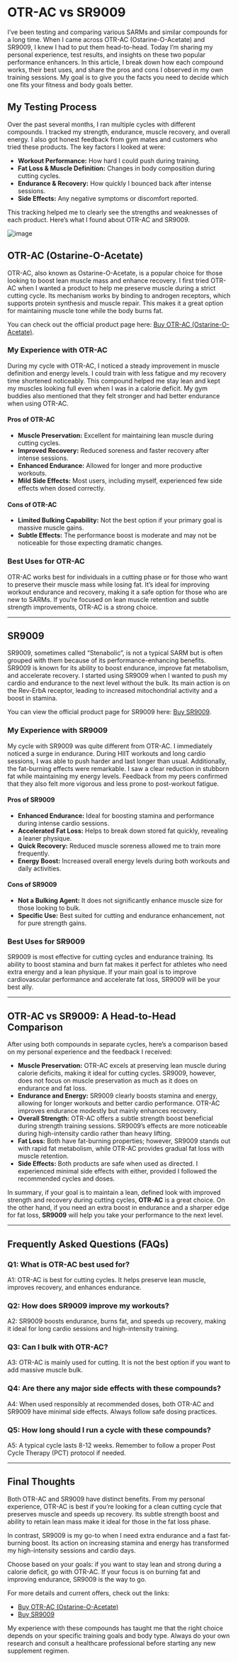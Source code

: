 <!-- Start of Article -->
<h1>OTR-AC vs SR9009</h1>

<p>I’ve been testing and comparing various SARMs and similar compounds for a long time. When I came across OTR-AC (Ostarine-O-Acetate) and SR9009, I knew I had to put them head-to-head. Today I’m sharing my personal experience, test results, and insights on these two popular performance enhancers. In this article, I break down how each compound works, their best uses, and share the pros and cons I observed in my own training sessions. My goal is to give you the facts you need to decide which one fits your fitness and body goals better.</p>

<h2>My Testing Process</h2>
<p>Over the past several months, I ran multiple cycles with different compounds. I tracked my strength, endurance, muscle recovery, and overall energy. I also got honest feedback from gym mates and customers who tried these products. The key factors I looked at were:</p>
<ul>
  <li><strong>Workout Performance:</strong> How hard I could push during training.</li>
  <li><strong>Fat Loss & Muscle Definition:</strong> Changes in body composition during cutting cycles.</li>
  <li><strong>Endurance & Recovery:</strong> How quickly I bounced back after intense sessions.</li>
  <li><strong>Side Effects:</strong> Any negative symptoms or discomfort reported.</li>
</ul>
<p>This tracking helped me to clearly see the strengths and weaknesses of each product. Here’s what I found about OTR-AC and SR9009.</p>

![image](https://github.com/user-attachments/assets/e3475470-fbf7-498b-8132-6318bb5dbea2)

<h2>OTR-AC (Ostarine-O-Acetate)</h2>
<p>OTR-AC, also known as Ostarine-O-Acetate, is a popular choice for those looking to boost lean muscle mass and enhance recovery. I first tried OTR-AC when I wanted a product to help me preserve muscle during a strict cutting cycle. Its mechanism works by binding to androgen receptors, which supports protein synthesis and muscle repair. This makes it a great option for maintaining muscle tone while the body burns fat.</p>
<p>You can check out the official product page here: <a href="https://www.chemyo.com/product/otr-ac-solution/?campaign=github&ref=166" target="_blank">Buy OTR-AC (Ostarine-O-Acetate)</a>.</p>

<h3>My Experience with OTR-AC</h3>
<p>During my cycle with OTR-AC, I noticed a steady improvement in muscle definition and energy levels. I could train with less fatigue and my recovery time shortened noticeably. This compound helped me stay lean and kept my muscles looking full even when I was in a calorie deficit. My gym buddies also mentioned that they felt stronger and had better endurance when using OTR-AC.</p>

<h4>Pros of OTR-AC</h4>
<ul>
  <li><strong>Muscle Preservation:</strong> Excellent for maintaining lean muscle during cutting cycles.</li>
  <li><strong>Improved Recovery:</strong> Reduced soreness and faster recovery after intense sessions.</li>
  <li><strong>Enhanced Endurance:</strong> Allowed for longer and more productive workouts.</li>
  <li><strong>Mild Side Effects:</strong> Most users, including myself, experienced few side effects when dosed correctly.</li>
</ul>

<h4>Cons of OTR-AC</h4>
<ul>
  <li><strong>Limited Bulking Capability:</strong> Not the best option if your primary goal is massive muscle gains.</li>
  <li><strong>Subtle Effects:</strong> The performance boost is moderate and may not be noticeable for those expecting dramatic changes.</li>
</ul>

<h3>Best Uses for OTR-AC</h3>
<p>OTR-AC works best for individuals in a cutting phase or for those who want to preserve their muscle mass while losing fat. It’s ideal for improving workout endurance and recovery, making it a safe option for those who are new to SARMs. If you’re focused on lean muscle retention and subtle strength improvements, OTR-AC is a strong choice.</p>

<hr />

<h2>SR9009</h2>
<p>SR9009, sometimes called “Stenabolic”, is not a typical SARM but is often grouped with them because of its performance-enhancing benefits. SR9009 is known for its ability to boost endurance, improve fat metabolism, and accelerate recovery. I started using SR9009 when I wanted to push my cardio and endurance to the next level without the bulk. Its main action is on the Rev-ErbA receptor, leading to increased mitochondrial activity and a boost in stamina.</p>
<p>You can view the official product page for SR9009 here: <a href="https://www.wb22trk.com/cmp/MJH8GQ/4JNGB5/?source_id=github" target="_blank">Buy SR9009</a>.</p>

<h3>My Experience with SR9009</h3>
<p>My cycle with SR9009 was quite different from OTR-AC. I immediately noticed a surge in endurance. During HIIT workouts and long cardio sessions, I was able to push harder and last longer than usual. Additionally, the fat-burning effects were remarkable. I saw a clear reduction in stubborn fat while maintaining my energy levels. Feedback from my peers confirmed that they also felt more vigorous and less prone to post-workout fatigue.</p>

<h4>Pros of SR9009</h4>
<ul>
  <li><strong>Enhanced Endurance:</strong> Ideal for boosting stamina and performance during intense cardio sessions.</li>
  <li><strong>Accelerated Fat Loss:</strong> Helps to break down stored fat quickly, revealing a leaner physique.</li>
  <li><strong>Quick Recovery:</strong> Reduced muscle soreness allowed me to train more frequently.</li>
  <li><strong>Energy Boost:</strong> Increased overall energy levels during both workouts and daily activities.</li>
</ul>

<h4>Cons of SR9009</h4>
<ul>
  <li><strong>Not a Bulking Agent:</strong> It does not significantly enhance muscle size for those looking to bulk.</li>
  <li><strong>Specific Use:</strong> Best suited for cutting and endurance enhancement, not for pure strength gains.</li>
</ul>

<h3>Best Uses for SR9009</h3>
<p>SR9009 is most effective for cutting cycles and endurance training. Its ability to boost stamina and burn fat makes it perfect for athletes who need extra energy and a lean physique. If your main goal is to improve cardiovascular performance and accelerate fat loss, SR9009 will be your best ally.</p>

<hr />

<h2>OTR-AC vs SR9009: A Head-to-Head Comparison</h2>
<p>After using both compounds in separate cycles, here’s a comparison based on my personal experience and the feedback I received:</p>
<ul>
  <li><strong>Muscle Preservation:</strong> OTR-AC excels at preserving lean muscle during calorie deficits, making it ideal for cutting cycles. SR9009, however, does not focus on muscle preservation as much as it does on endurance and fat loss.</li>
  <li><strong>Endurance and Energy:</strong> SR9009 clearly boosts stamina and energy, allowing for longer workouts and better cardio performance. OTR-AC improves endurance modestly but mainly enhances recovery.</li>
  <li><strong>Overall Strength:</strong> OTR-AC offers a subtle strength boost beneficial during strength training sessions. SR9009’s effects are more noticeable during high-intensity cardio rather than heavy lifting.</li>
  <li><strong>Fat Loss:</strong> Both have fat-burning properties; however, SR9009 stands out with rapid fat metabolism, while OTR-AC provides gradual fat loss with muscle retention.</li>
  <li><strong>Side Effects:</strong> Both products are safe when used as directed. I experienced minimal side effects with either, provided I followed the recommended cycles and doses.</li>
</ul>
<p>In summary, if your goal is to maintain a lean, defined look with improved strength and recovery during cutting cycles, <strong>OTR-AC</strong> is a great choice. On the other hand, if you need an extra boost in endurance and a sharper edge for fat loss, <strong>SR9009</strong> will help you take your performance to the next level.</p>

<hr />

<h2>Frequently Asked Questions (FAQs)</h2>
<h3>Q1: What is OTR-AC best used for?</h3>
<p>A1: OTR-AC is best for cutting cycles. It helps preserve lean muscle, improves recovery, and enhances endurance.</p>

<h3>Q2: How does SR9009 improve my workouts?</h3>
<p>A2: SR9009 boosts endurance, burns fat, and speeds up recovery, making it ideal for long cardio sessions and high-intensity training.</p>

<h3>Q3: Can I bulk with OTR-AC?</h3>
<p>A3: OTR-AC is mainly used for cutting. It is not the best option if you want to add massive muscle bulk.</p>

<h3>Q4: Are there any major side effects with these compounds?</h3>
<p>A4: When used responsibly at recommended doses, both OTR-AC and SR9009 have minimal side effects. Always follow safe dosing practices.</p>

<h3>Q5: How long should I run a cycle with these compounds?</h3>
<p>A5: A typical cycle lasts 8-12 weeks. Remember to follow a proper Post Cycle Therapy (PCT) protocol if needed.</p>

<hr />

<h2>Final Thoughts</h2>
<p>Both OTR-AC and SR9009 have distinct benefits. From my personal experience, OTR-AC is best if you’re looking for a clean cutting cycle that preserves muscle and speeds up recovery. Its subtle strength boost and ability to retain lean mass make it ideal for those in the fat loss phase.</p>
<p>In contrast, SR9009 is my go-to when I need extra endurance and a fast fat-burning boost. Its action on increasing stamina and energy has transformed my high-intensity sessions and cardio days.</p>
<p>Choose based on your goals: if you want to stay lean and strong during a calorie deficit, go with OTR-AC. If your focus is on burning fat and improving endurance, SR9009 is the way to go.</p>
<p>For more details and current offers, check out the links:
  <ul>
    <li><a href="https://www.chemyo.com/product/otr-ac-solution/?campaign=github&ref=166" target="_blank">Buy OTR-AC (Ostarine-O-Acetate)</a></li>
    <li><a href="https://www.wb22trk.com/cmp/MJH8GQ/4JNGB5/?source_id=github" target="_blank">Buy SR9009</a></li>
  </ul>
</p>
<p>My experience with these compounds has taught me that the right choice depends on your specific training goals and body type. Always do your own research and consult a healthcare professional before starting any new supplement regimen.</p>

<!-- End of Article -->
